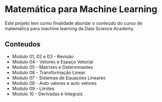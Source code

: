 # Matemática para Machine Learning

Este projeto tem como finalidade abordar o conteúdo do curso de matemática para machine learning da Data Science Academy.

## Conteudos
* Modulo 01, 02 e 03 - Revisão
* Modulo 04 - Vetores e Espaço Vetorial
* Modulo 05 - Matrizes e Determinantes
* Modulo 06 - Transformação Linear
* Modulo 07 - Sistemas de Equações Lineares
* Modulo 08 - Auto valores e auto vetores
* Modulo 09 - Limites
* Modulo 10 - Derivadas e Integrais